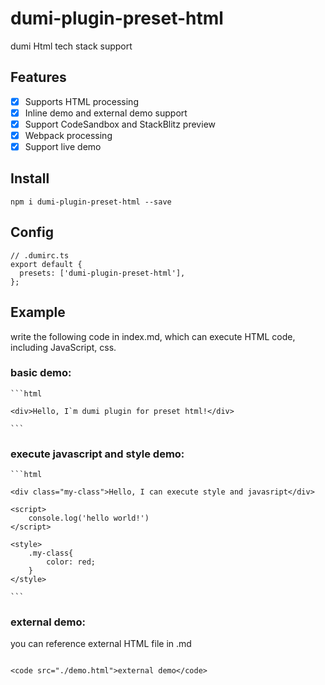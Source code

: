 # dumi-plugin-preset-html

dumi Html tech stack support

## Features

- [x] Supports HTML processing
- [x] Inline demo and external demo support
- [x] Support CodeSandbox and StackBlitz preview
- [x] Webpack processing
- [x] Support live demo

## Install

```
npm i dumi-plugin-preset-html --save
```

## Config

```
// .dumirc.ts
export default {
  presets: ['dumi-plugin-preset-html'],
};
```

## Example

write the following code in index.md, which can execute HTML code, including JavaScript, css.

### basic demo:

````
```html

<div>Hello, I`m dumi plugin for preset html!</div>

```

````

### execute javascript and style demo:


````
```html

<div class="my-class">Hello, I can execute style and javasript</div>

<script>
    console.log('hello world!')
</script>

<style>
    .my-class{
        color: red;
    }
</style>

```
````

### external demo:
you can reference external HTML file in .md


```

<code src="./demo.html">external demo</code>

```
